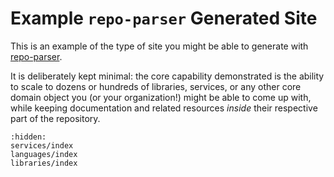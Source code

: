 # Example `repo-parser` Generated Site

This is an example of the type of site you might be able to generate with [repo-parser].

It is deliberately kept minimal: the core capability demonstrated is the ability
to scale to dozens or hundreds of libraries, services, or any other core domain
object you (or your organization!) might be able to come up with, while keeping
documentation and related resources _inside_ their respective part of the repository.

```{toctree}
:hidden:
services/index
languages/index
libraries/index
```

[repo-parser]: https://github.com/wlach/repo-parser
